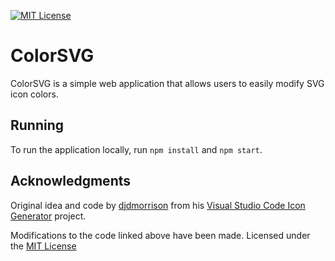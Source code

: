 [![MIT License](https://img.shields.io/badge/license-MIT-green.svg)](https://github.com/maticbasle/ColorSVG/blob/master/LICENSE)

# ColorSVG

ColorSVG is a simple web application that allows users to easily modify SVG icon colors.

## Running

To run the application locally, run `npm install` and `npm start`.

## Acknowledgments

Original idea and code by [djdmorrison](https://github.com/djdmorrison) from his [Visual Studio Code Icon Generator](https://github.com/djdmorrison/vs-code-icon) project.

Modifications to the code linked above have been made. Licensed under the [MIT License](https://github.com/maticbasle/ColorSVG/LICENSE)
